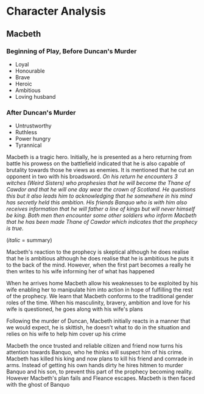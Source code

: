 # Character Analysis

## Macbeth

### Beginning of Play, Before Duncan's Murder

- Loyal
- Honourable
- Brave
- Heroic
- Ambitious
- Loving husband

### After Duncan's Murder

- Untrustworthy
- Ruthless
- Power hungry
- Tyrannical

Macbeth is a tragic hero. Initially, he is presented as a hero returning from battle his prowess on the battlefield indicated that he is also capable of brutality towards those he views as enemies. It is mentioned that he cut an opponent in two with his broadsword. *On his return he encounters 3 witches (Weird Sisters) who prophesies that he will become the Thane of Cawdor and that he will one day wear the crown of Scotland. He questions this but it also leads him to acknowledging that he somewhere in his mind has secretly held this ambition. His friends Banquo who is with him also receives information that he will father a line of kings but will never himself be king. Both men then encounter some other soldiers who inform Macbeth that he has been made Thane of Cawdor which indicates that the prophecy is true.* 

(*italic* = summary)

Macbeth's reaction to the prophecy is skeptical although he does realise that he is ambitious although he does realise that he is ambitious he puts it to the back of the mind. However, when the first part becomes a really he then writes to his wife informing her of what has happened

When he arrives home Macbeth allow his weaknesses to be exploited by his wife enabling her to manipulate him into action in hope of fulfilling the rest of the prophecy. We learn that Macbeth conforms to the traditional gender roles of the time. When his masculinity, bravery, ambition and love for his wife is questioned, he goes along with his wife's plans

Following the murder of Duncan, Macbeth initially reacts in a manner that we would expect, he is skittish, he doesn't what to do in the situation and relies on his wife to help him cover up his crime

Macbeth the once trusted and reliable citizen and friend now turns his attention towards Banquo, who he thinks will suspect him of his crime. Macbeth has killed his king and now plans to kill his friend and comrade in arms. Instead of getting his own hands dirty he hires hitmen to murder Banquo and his son, to prevent this part of the prophecy becoming reality. However Macbeth's plan fails and Fleance escapes. Macbeth is then faced with the ghost of Banquo
